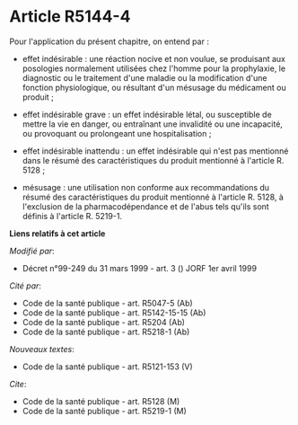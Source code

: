 # Article R5144-4

Pour l'application du présent chapitre, on entend par :

- effet indésirable : une réaction nocive et non voulue, se produisant aux posologies normalement utilisées chez l'homme pour
la prophylaxie, le diagnostic ou le traitement d'une maladie ou la modification d'une fonction physiologique, ou résultant
d'un mésusage du médicament ou produit ;

- effet indésirable grave : un effet indésirable létal, ou susceptible de mettre la vie en danger, ou entraînant une
invalidité ou une incapacité, ou provoquant ou prolongeant une hospitalisation ;

- effet indésirable inattendu : un effet indésirable qui n'est pas mentionné dans le résumé des caractéristiques du produit
mentionné à l'article R. 5128 ;

- mésusage : une utilisation non conforme aux recommandations du résumé des caractéristiques du produit mentionné à l'article
R. 5128, à l'exclusion de la pharmacodépendance et de l'abus tels qu'ils sont définis à l'article R. 5219-1.

**Liens relatifs à cet article**

_Modifié par_:

  - Décret n°99-249 du 31 mars 1999 - art. 3 () JORF 1er avril 1999

_Cité par_:

  - Code de la santé publique - art. R5047-5 (Ab)
  - Code de la santé publique - art. R5142-15-15 (Ab)
  - Code de la santé publique - art. R5204 (Ab)
  - Code de la santé publique - art. R5218-1 (Ab)

_Nouveaux textes_:

  - Code de la santé publique - art. R5121-153 (V)

_Cite_:

  - Code de la santé publique - art. R5128 (M)
  - Code de la santé publique - art. R5219-1 (M)
